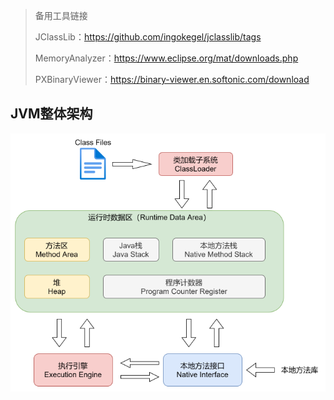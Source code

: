 > 备用工具链接
>
> JClassLib：https://github.com/ingokegel/jclasslib/tags
>
> MemoryAnalyzer：https://www.eclipse.org/mat/downloads.php
>
> PXBinaryViewer：https://binary-viewer.en.softonic.com/download

## JVM整体架构

![image-20211018170652269](JVM介绍/image-20211018170652269.png)

